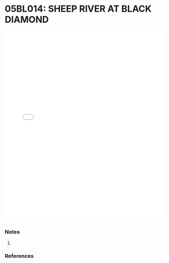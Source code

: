 # 05BL014: SHEEP RIVER AT BLACK DIAMOND

<iframe src="/_static/stations/05BL014_fdc.html" width="100%" height="600" frameborder="0"></iframe>

### Notes
1. 

### References

